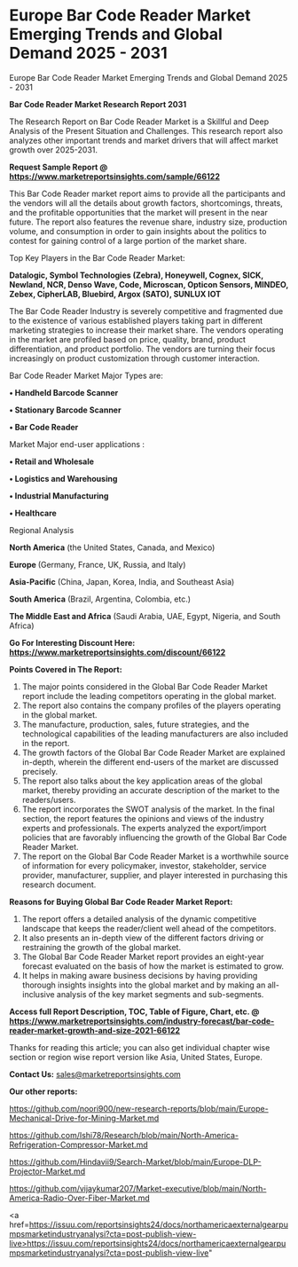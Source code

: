 # Europe Bar Code Reader Market Emerging Trends and Global Demand 2025 - 2031
Europe Bar Code Reader Market Emerging Trends and Global Demand 2025 - 2031

<strong>Bar Code Reader Market Research Report 2031</strong>

The Research Report on Bar Code Reader Market is a Skillful and Deep Analysis of the Present Situation and Challenges. This research report also analyzes other important trends and market drivers that will affect market growth over 2025-2031.

<strong>Request Sample Report @ <a href=https://www.marketreportsinsights.com/sample/66122>https://www.marketreportsinsights.com/sample/66122</a></strong>

This Bar Code Reader market report aims to provide all the participants and the vendors will all the details about growth factors, shortcomings, threats, and the profitable opportunities that the market will present in the near future. The report also features the revenue share, industry size, production volume, and consumption in order to gain insights about the politics to contest for gaining control of a large portion of the market share.

Top Key Players in the Bar Code Reader Market:

<strong>Datalogic, Symbol Technologies (Zebra), Honeywell, Cognex, SICK, Newland, NCR, Denso Wave, Code, Microscan, Opticon Sensors, MINDEO, Zebex, CipherLAB, Bluebird, Argox (SATO), SUNLUX IOT</strong>

The Bar Code Reader Industry is severely competitive and fragmented due to the existence of various established players taking part in different marketing strategies to increase their market share. The vendors operating in the market are profiled based on price, quality, brand, product differentiation, and product portfolio. The vendors are turning their focus increasingly on product customization through customer interaction.

Bar Code Reader Market Major Types are:

<strong>• Handheld Barcode Scanner

• Stationary Barcode Scanner

• Bar Code Reader</strong>

Market Major end-user applications :

<strong>• Retail and Wholesale

• Logistics and Warehousing

• Industrial Manufacturing

• Healthcare</strong>

Regional Analysis

</u><strong><b>North America</b></strong> (the United States, Canada, and Mexico)

<strong><b>Europe </b></strong>(Germany, France, UK, Russia, and Italy)

<strong><b>Asia-Pacific</b></strong> (China, Japan, Korea, India, and Southeast Asia)

<strong><b>South America</b></strong> (Brazil, Argentina, Colombia, etc.)

<strong><b>The Middle East and Africa</b></strong> (Saudi Arabia, UAE, Egypt, Nigeria, and South Africa)

<strong>Go For Interesting Discount Here: <a href=https://www.marketreportsinsights.com/discount/66122>https://www.marketreportsinsights.com/discount/66122</a></strong>

<strong>Points Covered in The Report:</strong>
<ol>
  <li>The major points considered in the Global Bar Code Reader Market report include the leading competitors operating in the global market.</li>
  <li>The report also contains the company profiles of the players operating in the global market.</li>
  <li>The manufacture, production, sales, future strategies, and the technological capabilities of the leading manufacturers are also included in the report.</li>
  <li>The growth factors of the Global Bar Code Reader Market are explained in-depth, wherein the different end-users of the market are discussed precisely.</li>
  <li>The report also talks about the key application areas of the global market, thereby providing an accurate description of the market to the readers/users.</li>
  <li>The report incorporates the SWOT analysis of the market. In the final section, the report features the opinions and views of the industry experts and professionals. The experts analyzed the export/import policies that are favorably influencing the growth of the Global Bar Code Reader Market.</li>
  <li>The report on the Global Bar Code Reader Market is a worthwhile source of information for every policymaker, investor, stakeholder, service provider, manufacturer, supplier, and player interested in purchasing this research document.</li>
</ol>
<strong>Reasons for Buying Global Bar Code Reader Market Report:</strong>

<ol>
  <li>The report offers a detailed analysis of the dynamic competitive landscape that keeps the reader/client well ahead of the competitors.</li>
  <li>It also presents an in-depth view of the different factors driving or restraining the growth of the global market.</li>
  <li>The Global Bar Code Reader Market report provides an eight-year forecast evaluated on the basis of how the market is estimated to grow.</li>
  <li>It helps in making aware business decisions by having providing thorough insights insights into the global market and by making an all-inclusive analysis of the key market segments and sub-segments.</li>
</ol>
<strong>Access full Report Description, TOC, Table of Figure, Chart, etc. @ <a href=https://www.marketreportsinsights.com/industry-forecast/bar-code-reader-market-growth-and-size-2021-66122>https://www.marketreportsinsights.com/industry-forecast/bar-code-reader-market-growth-and-size-2021-66122</a></strong>


Thanks for reading this article; you can also get individual chapter wise section or region wise report version like Asia, United States, Europe.

<strong>Contact Us:</strong>
sales@marketreportsinsights.com

<strong>Our other reports:</strong>

<a href=https://github.com/noori900/new-research-reports/blob/main/Europe-Mechanical-Drive-for-Mining-Market.md>https://github.com/noori900/new-research-reports/blob/main/Europe-Mechanical-Drive-for-Mining-Market.md</a>

<a href=https://github.com/Ishi78/Research/blob/main/North-America-Refrigeration-Compressor-Market.md>https://github.com/Ishi78/Research/blob/main/North-America-Refrigeration-Compressor-Market.md</a>

<a href=https://github.com/Hindavii9/Search-Market/blob/main/Europe-DLP-Projector-Market.md>https://github.com/Hindavii9/Search-Market/blob/main/Europe-DLP-Projector-Market.md</a>

<a href=https://github.com/vijaykumar207/Market-executive/blob/main/North-America-Radio-Over-Fiber-Market.md>https://github.com/vijaykumar207/Market-executive/blob/main/North-America-Radio-Over-Fiber-Market.md</a>

<a href=https://issuu.com/reportsinsights24/docs/northamericaexternalgearpumpsmarketindustryanalysi?cta=post-publish-view-live>https://issuu.com/reportsinsights24/docs/northamericaexternalgearpumpsmarketindustryanalysi?cta=post-publish-view-live</a>"
